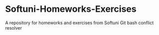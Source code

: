 # Softuni-Homeworks-Exercises
A repository for homeworks and exercises from Softuni
Git bash conflict resolver

